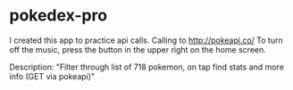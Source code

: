 # pokedex-pro
I created this app to practice api calls. Calling to http://pokeapi.co/
To turn off the music, press the button in the upper right on the home screen.

Description: "Filter through list of 718 pokemon, on tap find stats and more info (GET via pokeapi)"

